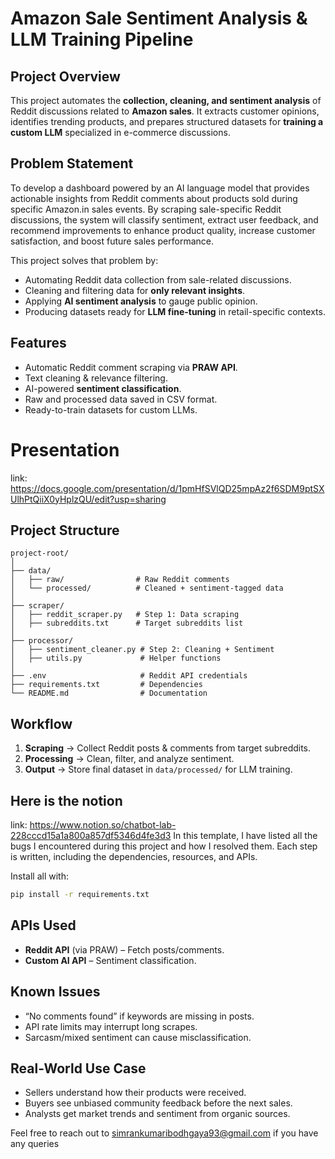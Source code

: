 # Amazon Sale Sentiment Analysis & LLM Training Pipeline

## Project Overview

This project automates the **collection, cleaning, and sentiment analysis** of Reddit discussions related to **Amazon sales**.
It extracts customer opinions, identifies trending products, and prepares structured datasets for **training a custom LLM** specialized in e-commerce discussions.

## Problem Statement

To develop a dashboard powered by an AI language model that provides actionable insights from Reddit comments about products sold during specific Amazon.in sales events. By scraping sale-specific Reddit discussions, the system will classify sentiment, extract user feedback, and recommend improvements to enhance product quality, increase customer satisfaction, and boost future sales performance.

This project solves that problem by:

* Automating Reddit data collection from sale-related discussions.
* Cleaning and filtering data for **only relevant insights**.
* Applying **AI sentiment analysis** to gauge public opinion.
* Producing datasets ready for **LLM fine-tuning** in retail-specific contexts.

## Features

* Automatic Reddit comment scraping via **PRAW API**.
* Text cleaning & relevance filtering.
* AI-powered **sentiment classification**.
* Raw and processed data saved in CSV format.
* Ready-to-train datasets for custom LLMs.
  
# Presentation 
link: https://docs.google.com/presentation/d/1pmHfSVlQD25mpAz2f6SDM9ptSXUlhPtQiiX0yHplzQU/edit?usp=sharing

## Project Structure

```
project-root/
│
├── data/
│   ├── raw/                # Raw Reddit comments
│   └── processed/          # Cleaned + sentiment-tagged data
│
├── scraper/
│   ├── reddit_scraper.py   # Step 1: Data scraping
│   ├── subreddits.txt      # Target subreddits list
│
├── processor/
│   ├── sentiment_cleaner.py # Step 2: Cleaning + Sentiment
│   ├── utils.py             # Helper functions
│
├── .env                     # Reddit API credentials
├── requirements.txt         # Dependencies
└── README.md                # Documentation
```

## Workflow

1. **Scraping** → Collect Reddit posts & comments from target subreddits.
2. **Processing** → Clean, filter, and analyze sentiment.
3. **Output** → Store final dataset in `data/processed/` for LLM training.

## Here is the notion
link: https://www.notion.so/chatbot-lab-228cccd15a1a800a857df5346d4fe3d3
In this template, I have listed all the bugs I encountered during this project and how I resolved them. Each step is written, including the dependencies, resources, and APIs.

Install all with:

```bash
pip install -r requirements.txt
```

## APIs Used

* **Reddit API** (via PRAW) – Fetch posts/comments.
* **Custom AI API** – Sentiment classification.
  
## Known Issues

* “No comments found” if keywords are missing in posts.
* API rate limits may interrupt long scrapes.
* Sarcasm/mixed sentiment can cause misclassification.

## Real-World Use Case

* Sellers understand how their products were received.
* Buyers see unbiased community feedback before the next sales.
* Analysts get market trends and sentiment from organic sources.

Feel free to reach out to simrankumaribodhgaya93@gmail.com if you have any queries 
